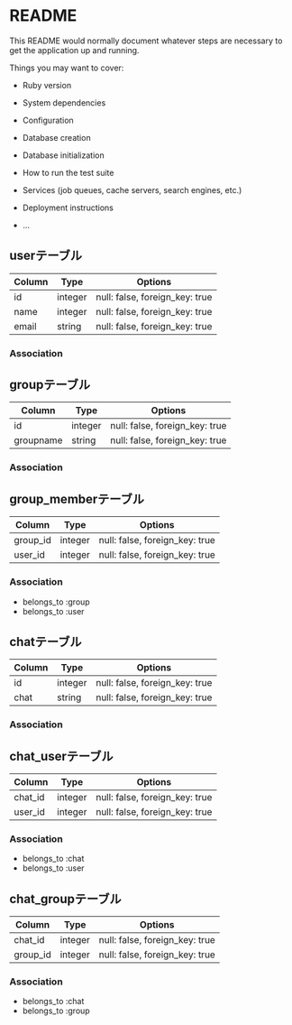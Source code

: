 # README

This README would normally document whatever steps are necessary to get the
application up and running.

Things you may want to cover:

* Ruby version

* System dependencies

* Configuration

* Database creation

* Database initialization

* How to run the test suite

* Services (job queues, cache servers, search engines, etc.)

* Deployment instructions

* ...

## userテーブル

|Column|Type|Options|
|------|----|-------|
|id|integer|null: false, foreign_key: true|
|name|integer|null: false, foreign_key: true|
|email|string|null: false, foreign_key: true|

### Association

## groupテーブル

|Column|Type|Options|
|------|----|-------|
|id|integer|null: false, foreign_key: true|
|groupname|string|null: false, foreign_key: true|

### Association

## group_memberテーブル

|Column|Type|Options|
|------|----|-------|
|group_id|integer|null: false, foreign_key: true|
|user_id|integer|null: false, foreign_key: true|

### Association
- belongs_to :group
- belongs_to :user

## chatテーブル

|Column|Type|Options|
|------|----|-------|
|id|integer|null: false, foreign_key: true|
|chat|string|null: false, foreign_key: true|

### Association

## chat_userテーブル

|Column|Type|Options|
|------|----|-------|
|chat_id|integer|null: false, foreign_key: true|
|user_id|integer|null: false, foreign_key: true|

### Association
- belongs_to :chat
- belongs_to :user

## chat_groupテーブル

|Column|Type|Options|
|------|----|-------|
|chat_id|integer|null: false, foreign_key: true|
|group_id|integer|null: false, foreign_key: true|

### Association
- belongs_to :chat
- belongs_to :group

